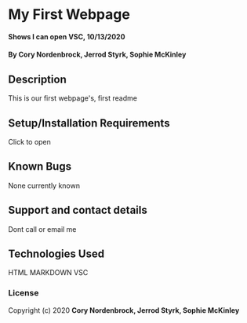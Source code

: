 # My First Webpage

#### Shows I can open VSC, 10/13/2020

#### By **Cory Nordenbrock, Jerrod Styrk, Sophie McKinley**

## Description

This is  our first webpage's, first readme

## Setup/Installation Requirements

Click to open

## Known Bugs

None currently known

## Support and contact details

Dont call or email me

## Technologies Used

HTML
MARKDOWN
VSC

### License

Copyright (c) 2020 **Cory Nordenbrock, Jerrod Styrk, Sophie McKinley**